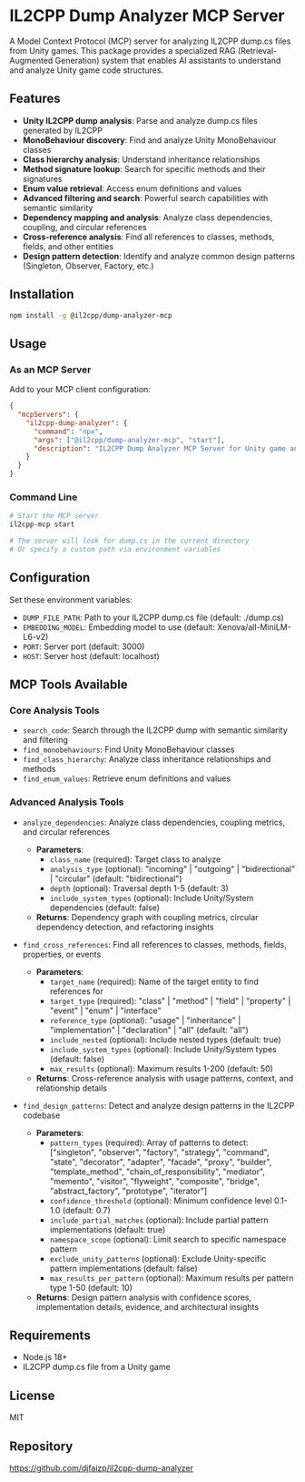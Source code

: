 # IL2CPP Dump Analyzer MCP Server

A Model Context Protocol (MCP) server for analyzing IL2CPP dump.cs files from Unity games. This package provides a specialized RAG (Retrieval-Augmented Generation) system that enables AI assistants to understand and analyze Unity game code structures.

## Features

- **Unity IL2CPP dump analysis**: Parse and analyze dump.cs files generated by IL2CPP
- **MonoBehaviour discovery**: Find and analyze Unity MonoBehaviour classes
- **Class hierarchy analysis**: Understand inheritance relationships
- **Method signature lookup**: Search for specific methods and their signatures
- **Enum value retrieval**: Access enum definitions and values
- **Advanced filtering and search**: Powerful search capabilities with semantic similarity
- **Dependency mapping and analysis**: Analyze class dependencies, coupling, and circular references
- **Cross-reference analysis**: Find all references to classes, methods, fields, and other entities
- **Design pattern detection**: Identify and analyze common design patterns (Singleton, Observer, Factory, etc.)

## Installation

```bash
npm install -g @il2cpp/dump-analyzer-mcp
```

## Usage

### As an MCP Server

Add to your MCP client configuration:

```json
{
  "mcpServers": {
    "il2cpp-dump-analyzer": {
      "command": "npx",
      "args": ["@il2cpp/dump-analyzer-mcp", "start"],
      "description": "IL2CPP Dump Analyzer MCP Server for Unity game analysis"
    }
  }
}
```

### Command Line

```bash
# Start the MCP server
il2cpp-mcp start

# The server will look for dump.cs in the current directory
# Or specify a custom path via environment variables
```

## Configuration

Set these environment variables:

- `DUMP_FILE_PATH`: Path to your IL2CPP dump.cs file (default: ./dump.cs)
- `EMBEDDING_MODEL`: Embedding model to use (default: Xenova/all-MiniLM-L6-v2)
- `PORT`: Server port (default: 3000)
- `HOST`: Server host (default: localhost)

## MCP Tools Available

### Core Analysis Tools
- `search_code`: Search through the IL2CPP dump with semantic similarity and filtering
- `find_monobehaviours`: Find Unity MonoBehaviour classes
- `find_class_hierarchy`: Analyze class inheritance relationships and methods
- `find_enum_values`: Retrieve enum definitions and values

### Advanced Analysis Tools
- `analyze_dependencies`: Analyze class dependencies, coupling metrics, and circular references
  - **Parameters**:
    - `class_name` (required): Target class to analyze
    - `analysis_type` (optional): "incoming" | "outgoing" | "bidirectional" | "circular" (default: "bidirectional")
    - `depth` (optional): Traversal depth 1-5 (default: 3)
    - `include_system_types` (optional): Include Unity/System dependencies (default: false)
  - **Returns**: Dependency graph with coupling metrics, circular dependency detection, and refactoring insights

- `find_cross_references`: Find all references to classes, methods, fields, properties, or events
  - **Parameters**:
    - `target_name` (required): Name of the target entity to find references for
    - `target_type` (required): "class" | "method" | "field" | "property" | "event" | "enum" | "interface"
    - `reference_type` (optional): "usage" | "inheritance" | "implementation" | "declaration" | "all" (default: "all")
    - `include_nested` (optional): Include nested types (default: true)
    - `include_system_types` (optional): Include Unity/System types (default: false)
    - `max_results` (optional): Maximum results 1-200 (default: 50)
  - **Returns**: Cross-reference analysis with usage patterns, context, and relationship details

- `find_design_patterns`: Detect and analyze design patterns in the IL2CPP codebase
  - **Parameters**:
    - `pattern_types` (required): Array of patterns to detect: ["singleton", "observer", "factory", "strategy", "command", "state", "decorator", "adapter", "facade", "proxy", "builder", "template_method", "chain_of_responsibility", "mediator", "memento", "visitor", "flyweight", "composite", "bridge", "abstract_factory", "prototype", "iterator"]
    - `confidence_threshold` (optional): Minimum confidence level 0.1-1.0 (default: 0.7)
    - `include_partial_matches` (optional): Include partial pattern implementations (default: true)
    - `namespace_scope` (optional): Limit search to specific namespace pattern
    - `exclude_unity_patterns` (optional): Exclude Unity-specific pattern implementations (default: false)
    - `max_results_per_pattern` (optional): Maximum results per pattern type 1-50 (default: 10)
  - **Returns**: Design pattern analysis with confidence scores, implementation details, evidence, and architectural insights

## Requirements

- Node.js 18+
- IL2CPP dump.cs file from a Unity game

## License

MIT

## Repository

https://github.com/djfaizp/il2cpp-dump-analyzer
